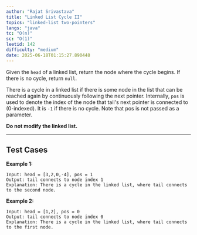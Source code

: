 ```yaml
---
author: "Rajat Srivastava"
title: "Linked List Cycle II"
topics: "linked-list two-pointers"
langs: "java"
tc: "O(n)"
sc: "O(1)"
leetid: 142
difficulty: "medium"
date: 2025-06-18T01:15:27.890448
---
```


Given the `head` of a linked list, return the node where the cycle begins. If there is no cycle, return `null`.

There is a cycle in a linked list if there is some node in the list that can be reached again by continuously following the next pointer. 
Internally, `pos` is used to denote the index of the node that tail's next pointer is connected to (0-indexed). 
It is `-1` if there is no cycle. Note that pos is not passed as a parameter.

**Do not modify the linked list.**

---

## Test Cases

**Example 1:** 
```
Input: head = [3,2,0,-4], pos = 1
Output: tail connects to node index 1
Explanation: There is a cycle in the linked list, where tail connects to the second node.
```

**Example 2:** 
```
Input: head = [1,2], pos = 0
Output: tail connects to node index 0
Explanation: There is a cycle in the linked list, where tail connects to the first node.
```